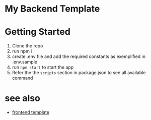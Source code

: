 # My Backend Template

# Getting Started

1. Clone the repo
2. run npm i
3. create .env file and add the required constants as exemplified in .env.sample
4. run `npm start` to start the app
5. Refer the the `scripts` section in package.json to see all available command

# see also

- [frontend template](https://github.com/chingsley/frontend-template)
